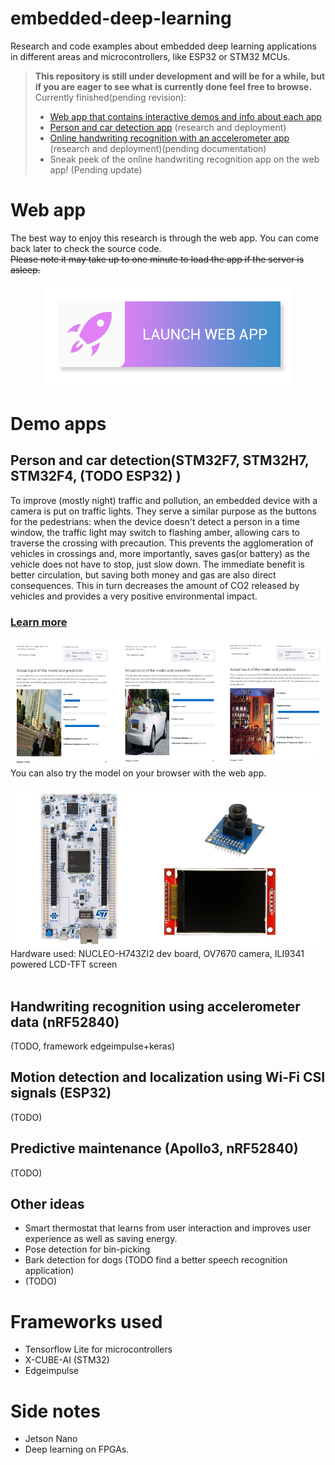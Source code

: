 # embedded-deep-learning
 Research and code examples about embedded deep learning applications in different areas and microcontrollers, like ESP32 or STM32 MCUs.

> **This repository is still under development and will be for a while, but if you are eager to see what is currently done feel free to browse.**  
Currently finished(pending revision):  
> * [Web app that contains interactive demos and info about each app](https://share.streamlit.io/phanzgz/embedded-deep-learning/demo_webapp/app.py)
> * [Person and car detection app](/applications/person_detection/) (research and deployment)
> * [Online handwriting recognition with an accelerometer app](/applications/handwriting_recognition/) (research and deployment)(pending documentation)
> * Sneak peek of the online handwriting recognition app on the web app! (Pending update)

# Web app

The best way to enjoy this research is through the web app. You can come back later to check the source code.  
~~Please note it may take up to one minute to load the app if the server is asleep.~~  

<p align="center">
    <a href="https://share.streamlit.io/phanzgz/embedded-deep-learning/demo_webapp/app.py">
        <img src="images/launch-webapp-btn.png" alt="launch web app">
    </a>
</p>  



# Demo apps

## Person and car detection(STM32F7, STM32H7, STM32F4, (TODO ESP32) )
To improve (mostly night) traffic and pollution, an embedded device with a camera is put on traffic lights. They serve a similar purpose as the buttons for the pedestrians: when the device doesn't detect a person in a time window, the traffic light may switch to flashing amber, allowing cars to traverse the crossing with precaution. This prevents the agglomeration of vehicles in crossings and, more importantly, saves gas(or battery) as the vehicle does not have to stop, just slow down. The immediate benefit is better circulation, but saving both money and gas are also direct consequences. This in turn decreases the amount of CO2 released by vehicles and provides a very positive environmental impact.

### [Learn more](/applications/person_detection/) 
![webapp-sample](/images/webapp-demo-sample.jpg)
You can also try the model on your browser with the web app.  
<br>
![hardware](/demo_webapp/person_detection/img/hardware.jpg)
Hardware used: NUCLEO-H743ZI2 dev board, OV7670 camera, ILI9341 powered LCD-TFT screen
<br><br>

## Handwriting recognition using accelerometer data (nRF52840)
(TODO, framework edgeimpulse+keras)  

## Motion detection and localization using Wi-Fi CSI signals (ESP32)
(TODO)

## Predictive maintenance (Apollo3, nRF52840)
(TODO)

## Other ideas
* Smart thermostat that learns from user interaction and improves user experience as well as saving energy.
* Pose detection for bin-picking
* Bark detection for dogs (TODO find a better speech recognition application)
* (TODO)

# Frameworks used

* Tensorflow Lite for microcontrollers
* X-CUBE-AI (STM32)
* Edgeimpulse

# Side notes

* Jetson Nano
* Deep learning on FPGAs.
